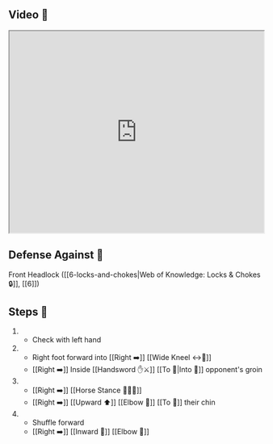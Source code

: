 ## Video 🎥

<iframe src="https://www.youtube.com/embed/9HGyEm4YE_0?start=168&end=276" width="100%" height="400"></iframe>

## Defense Against 🤺

Front Headlock ([[6-locks-and-chokes|Web of Knowledge: Locks & Chokes 🔒]], [[6]])

## Steps 👣

1. - Check with left hand
2. - Right foot forward into [[Right ➡️]] [[Wide Kneel ↔️🧎]] 
    - [[Right ➡️]] Inside [[Handsword ✋⚔️]] [[To 🎯|Into 🎯]] opponent's groin
3. - [[Right ➡️]] [[Horse Stance 🏇🧍‍♂️]] 
    - [[Right ➡️]] [[Upward ⬆️]] [[Elbow 💪]] [[To 🎯]] their chin
4. - Shuffle forward
    - [[Right ➡️]] [[Inward 🔽]] [[Elbow 💪]]
